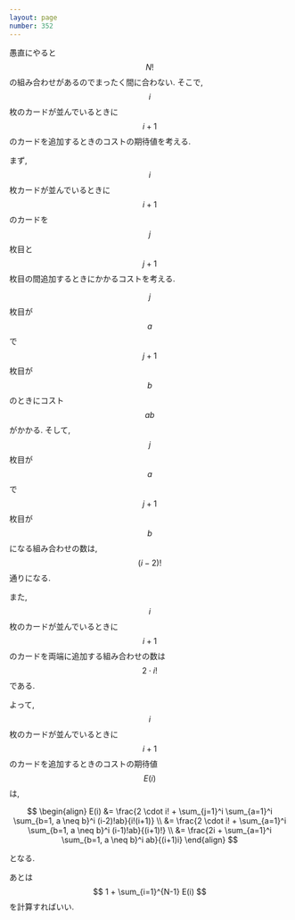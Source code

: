 ```yaml
---
layout: page
number: 352
---
```

愚直にやると $$ N! $$ の組み合わせがあるのでまったく間に合わない. そこで, $$ i $$ 枚のカードが並んでいるときに $$ i+1 $$ のカードを追加するときのコストの期待値を考える.

まず, $$ i $$ 枚カードが並んでいるときに $$ i+1 $$ のカードを $$ j $$ 枚目と $$ j+1 $$ 枚目の間追加するときにかかるコストを考える.

$$ j $$ 枚目が $$ a $$ で $$ j+1 $$ 枚目が $$ b $$ のときにコスト $$ ab $$ がかかる. そして, $$ j $$ 枚目が $$ a $$ で $$ j+1 $$ 枚目が $$ b $$ になる組み合わせの数は, $$ (i-2)! $$ 通りになる.

また, $$ i $$ 枚のカードが並んでいるときに $$ i+1 $$ のカードを両端に追加する組み合わせの数は $$ 2 \cdot i! $$ である.

よって, $$ i $$ 枚のカードが並んでいるときに $$ i+1 $$ のカードを追加するときのコストの期待値 $$ E(i) $$は,

$$
\begin{align}
E(i) &= \frac{2 \cdot i! + \sum_{j=1}^i \sum_{a=1}^i \sum_{b=1, a \neq b}^i (i-2)!ab}{i!(i+1)} \\
     &= \frac{2 \cdot i! + \sum_{a=1}^i \sum_{b=1, a \neq b}^i (i-1)!ab}{(i+1)!} \\
	 &= \frac{2i + \sum_{a=1}^i \sum_{b=1, a \neq b}^i ab}{(i+1)i}
\end{align}
$$

となる.

あとは $$ 1 + \sum_{i=1}^{N-1} E(i) $$ を計算すればいい.
